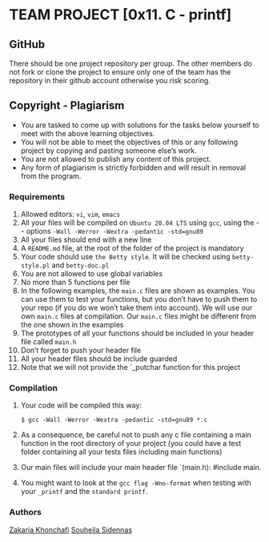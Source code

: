# TEAM PROJECT [0x11. C - printf]

## GitHub

There should be one project repository per group. The other members do not fork or clone the project to ensure only one of the team has the repository in their github account otherwise you risk scoring.

## Copyright - Plagiarism

- You are tasked to come up with solutions for the tasks below yourself to meet with the above learning objectives.
- You will not be able to meet the objectives of this or any following project by copying and pasting someone else’s work.
- You are not allowed to publish any content of this project.
- Any form of plagiarism is strictly forbidden and will result in removal from the program.

### Requirements

1. Allowed editors: `vi`, `vim`, `emacs`
2. All your files will be compiled on `Ubuntu 20.04 LTS` using `gcc`, using the - - options `-Wall -Werror -Wextra -pedantic -std=gnu89`
3. All your files should end with a new line
4. A `README.md` file, at the root of the folder of the project is mandatory
5. Your code should use `the Betty style`. It will be checked using `betty-style.pl` and `betty-doc.pl`
6. You are not allowed to use global variables
7. No more than 5 functions per file
8. In the following examples, the `main.c` files are shown as examples. You can use them to test your functions, but you don’t have to push them to your repo (if you do we won’t take them into account). We will use our own `main.c` files at compilation. Our `main.c` files might be different from the one shown in the examples
9. The prototypes of all your functions should be included in your header file called `main.h`
10. Don’t forget to push your header file
11. All your header files should be include guarded
12. Note that we will not provide the `_putchar function for this project

### Compilation

1. Your code will be compiled this way:

    ```$ gcc -Wall -Werror -Wextra -pedantic -std=gnu89 *.c```

2. As a consequence, be careful not to push any c file containing a main function in the root directory of your project (you could have a test folder containing all your tests files including main functions)
3. Our main files will include your main header file `(main.h): #include main.
4. You might want to look at the `gcc flag -Wno-format` when testing with your `_printf` and the `standard printf`.

### Authors

[Zakaria Khonchafi](https://www.github.com/zakaria-alx)
[Souheila Sidennas](https://www.github.com/Souheilaso)